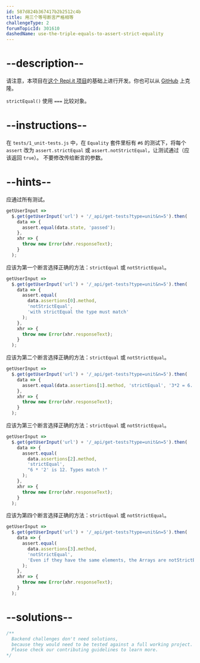 ```yaml
---
id: 587d824b367417b2b2512c4b
title: 用三个等号断言严格相等
challengeType: 2
forumTopicId: 301610
dashedName: use-the-triple-equals-to-assert-strict-equality
---
```


# --description--

请注意，本项目在[这个 Repl.it 项目](https://repl.it/github/freeCodeCamp/boilerplate-mochachai)的基础上进行开发。你也可以从 [GitHub](https://repl.it/github/freeCodeCamp/boilerplate-mochachai) 上克隆。

`strictEqual()` 使用 `===` 比较对象。

# --instructions--

在 `tests/1_unit-tests.js` 中，在 `Equality` 套件里标有 `#6` 的测试下，将每个 `assert` 改为 `assert.strictEqual` 或 `assert.notStrictEqual`，让测试通过（应该返回 `true`）。 不要修改传给断言的参数。

# --hints--

应通过所有测试。

```js
getUserInput =>
  $.get(getUserInput('url') + '/_api/get-tests?type=unit&n=5').then(
    data => {
      assert.equal(data.state, 'passed');
    },
    xhr => {
      throw new Error(xhr.responseText);
    }
  );
```

应该为第一个断言选择正确的方法：`strictEqual` 或 `notStrictEqual`。

```js
getUserInput =>
  $.get(getUserInput('url') + '/_api/get-tests?type=unit&n=5').then(
    data => {
      assert.equal(
        data.assertions[0].method,
        'notStrictEqual',
        'with strictEqual the type must match'
      );
    },
    xhr => {
      throw new Error(xhr.responseText);
    }
  );
```

应该为第二个断言选择正确的方法：`strictEqual` 或 `notStrictEqual`。

```js
getUserInput =>
  $.get(getUserInput('url') + '/_api/get-tests?type=unit&n=5').then(
    data => {
      assert.equal(data.assertions[1].method, 'strictEqual', '3*2 = 6...');
    },
    xhr => {
      throw new Error(xhr.responseText);
    }
  );
```

应该为第三个断言选择正确的方法：`strictEqual` 或 `notStrictEqual`。

```js
getUserInput =>
  $.get(getUserInput('url') + '/_api/get-tests?type=unit&n=5').then(
    data => {
      assert.equal(
        data.assertions[2].method,
        'strictEqual',
        "6 * '2' is 12. Types match !"
      );
    },
    xhr => {
      throw new Error(xhr.responseText);
    }
  );
```

应该为第四个断言选择正确的方法：`strictEqual` 或 `notStrictEqual`。

```js
getUserInput =>
  $.get(getUserInput('url') + '/_api/get-tests?type=unit&n=5').then(
    data => {
      assert.equal(
        data.assertions[3].method,
        'notStrictEqual',
        'Even if they have the same elements, the Arrays are notStrictEqual'
      );
    },
    xhr => {
      throw new Error(xhr.responseText);
    }
  );
```

# --solutions--

```js
/**
  Backend challenges don't need solutions, 
  because they would need to be tested against a full working project. 
  Please check our contributing guidelines to learn more.
*/
```
